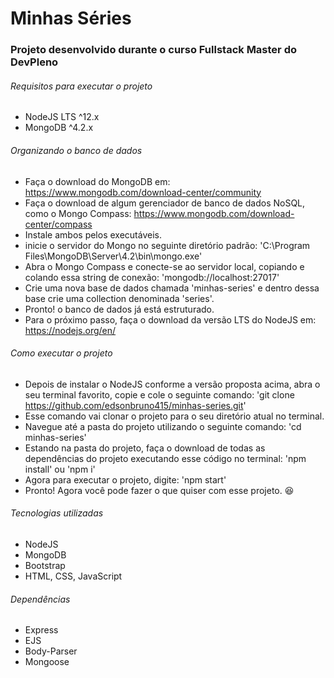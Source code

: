 # Minhas Séries

### Projeto desenvolvido durante o curso Fullstack Master do DevPleno

###### Requisitos para executar o projeto
  * NodeJS LTS ^12.x
  * MongoDB ^4.2.x
  
###### Organizando o banco de dados
  - Faça o download do MongoDB em: https://www.mongodb.com/download-center/community
  - Faça o download de algum gerenciador de banco de dados NoSQL, como o Mongo Compass: https://www.mongodb.com/download-center/compass
  - Instale ambos pelos executáveis.
  - inicie o servidor do Mongo no seguinte diretório padrão:
  'C:\Program Files\MongoDB\Server\4.2\bin\mongo.exe'
  - Abra o Mongo Compass e conecte-se ao servidor local, copiando e colando essa string de conexão:
  'mongodb://localhost:27017'
  - Crie uma nova base de dados chamada 'minhas-series' e dentro dessa base crie uma collection denominada 'series'.
  - Pronto! o banco de dados já está estruturado.
  - Para o próximo passo, faça o download da versão LTS do NodeJS em: https://nodejs.org/en/
 
###### Como executar o projeto
  - Depois de instalar o NodeJS conforme a versão proposta acima, abra o seu terminal favorito, copie e cole o seguinte comando:
  'git clone https://github.com/edsonbruno415/minhas-series.git'
  - Esse comando vai clonar o projeto para o seu diretório atual no terminal.
  - Navegue até a pasta do projeto utilizando o seguinte comando:
  'cd minhas-series'
  - Estando na pasta do projeto, faça o download de todas as dependências do projeto executando esse código no terminal:
  'npm install' ou 'npm i'
  - Agora para executar o projeto, digite:
  'npm start'
  - Pronto! Agora você pode fazer o que quiser com esse projeto. :satisfied:
  
###### Tecnologias utilizadas
  * NodeJS
  * MongoDB
  * Bootstrap
  * HTML, CSS, JavaScript
  
###### Dependências
  * Express
  * EJS
  * Body-Parser
  * Mongoose
  
  
  
  
